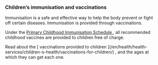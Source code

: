 ###  Children’s immunisation and vaccinations

Immunisation is a safe and effective way to help the body prevent or fight off
certain diseases. Immunisation is provided through vaccinations.

Under the [ Primary Childhood Immunisation Schedule
](https://www.hse.ie/eng/health/immunisation/pubinfo/pcischedule/immschedule/)
, all recommended childhood vaccines are provided to children free of charge.

Read about the [ vaccinations provided to children ](/en/health/health-
services/children-s-health/vaccinations-for-children/) , and the ages at which
they can get each one.
